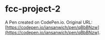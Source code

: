 # fcc-project-2

A Pen created on CodePen.io. Original URL: [https://codepen.io/iansanwich/pen/qBbBNzw](https://codepen.io/iansanwich/pen/qBbBNzw).



